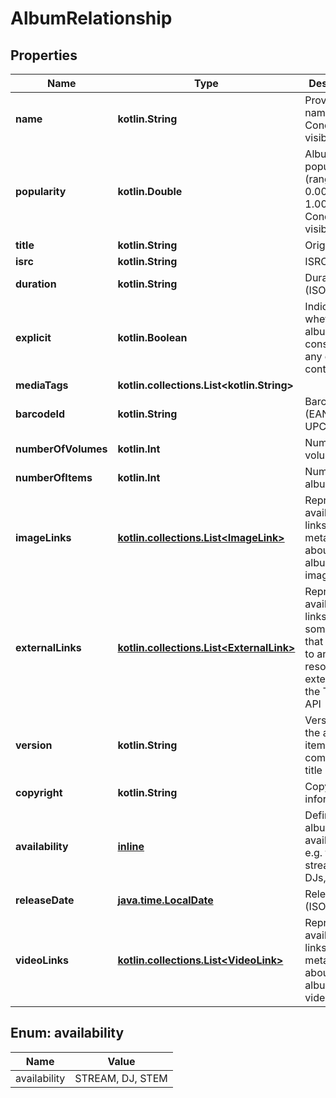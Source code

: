 
# AlbumRelationship

## Properties
Name | Type | Description | Notes
------------ | ------------- | ------------- | -------------
**name** | **kotlin.String** | Provider name. Conditionally visible. | 
**popularity** | **kotlin.Double** | Album popularity (ranged in 0.00 ... 1.00). Conditionally visible | 
**title** | **kotlin.String** | Original title | 
**isrc** | **kotlin.String** | ISRC code | 
**duration** | **kotlin.String** | Duration (ISO-8601) | 
**explicit** | **kotlin.Boolean** | Indicates whether an album consist of any explicit content | 
**mediaTags** | **kotlin.collections.List&lt;kotlin.String&gt;** |  | 
**barcodeId** | **kotlin.String** | Barcode id (EAN-13 or UPC-A) | 
**numberOfVolumes** | **kotlin.Int** | Number of volumes | 
**numberOfItems** | **kotlin.Int** | Number of album items | 
**imageLinks** | [**kotlin.collections.List&lt;ImageLink&gt;**](ImageLink.md) | Represents available links to, and metadata about, an album cover images |  [optional]
**externalLinks** | [**kotlin.collections.List&lt;ExternalLink&gt;**](ExternalLink.md) | Represents available links to something that is related to an album resource, but external to the TIDAL API |  [optional]
**version** | **kotlin.String** | Version of the album&#39;s item; complements title |  [optional]
**copyright** | **kotlin.String** | Copyright information |  [optional]
**availability** | [**inline**](#kotlin.collections.List&lt;Availability&gt;) | Defines an album availability e.g. for streaming, DJs, stems |  [optional]
**releaseDate** | [**java.time.LocalDate**](java.time.LocalDate.md) | Release date (ISO-8601) |  [optional]
**videoLinks** | [**kotlin.collections.List&lt;VideoLink&gt;**](VideoLink.md) | Represents available links to, and metadata about, an album cover videos |  [optional]


<a id="kotlin.collections.List<Availability>"></a>
## Enum: availability
Name | Value
---- | -----
availability | STREAM, DJ, STEM



